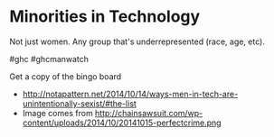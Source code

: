 # Minorities in Technology

Not just women. Any group that's underrepresented (race, age, etc).

#ghc #ghcmanwatch

Get a copy of the bingo board


* http://notapattern.net/2014/10/14/ways-men-in-tech-are-unintentionally-sexist/#the-list
* Image comes from http://chainsawsuit.com/wp-content/uploads/2014/10/20141015-perfectcrime.png
